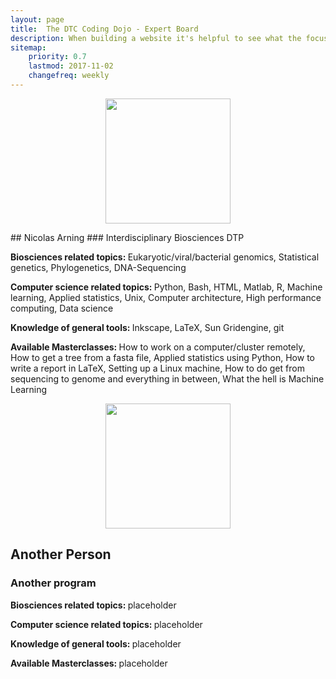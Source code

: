 ```yaml
---
layout: page
title:  The DTC Coding Dojo - Expert Board
description: When building a website it's helpful to see what the focus of your site is. This page is an example of how to show a website's focus.
sitemap:
    priority: 0.7
    lastmod: 2017-11-02
    changefreq: weekly
---
```



<p style="text-align:center;"> <img class="center" height="200" src="{{ "/images/cvpic.png" | absolute_url }}" alt="" /> </p>
## Nicolas Arning
### Interdisciplinary Biosciences DTP

<b> Biosciences related topics: </b> Eukaryotic/viral/bacterial genomics, Statistical genetics, Phylogenetics, DNA-Sequencing

<b> Computer science related topics: </b> Python, Bash, HTML, Matlab, R, Machine learning, Applied statistics, Unix, Computer architecture, High performance computing, Data science

<b> Knowledge of general tools: </b> Inkscape, LaTeX, Sun Gridengine, git

<b> Available Masterclasses: </b>  How to work on a computer/cluster remotely, How to get a tree from a fasta file, Applied statistics using Python, How to write a report in LaTeX, Setting up a Linux machine, How to do get from sequencing to genome and everything in between, What the hell is Machine Learning

<p></p>

<p style="text-align:center;"> <img class="center" height="200" src="{{ "/images/empty.png" | absolute_url }}" alt="" /> </p>


## Another Person
### Another program

<b> Biosciences related topics: </b> placeholder

<b> Computer science related topics: </b> placeholder

<b> Knowledge of general tools: </b> placeholder

<b> Available Masterclasses: </b> placeholder